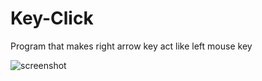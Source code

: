 # Key-Click
Program that makes right arrow key act like left mouse key


![screenshot](https://user-images.githubusercontent.com/40371578/178462409-c3271caf-f9e2-4fce-9eb8-132f23b5dffb.png)
